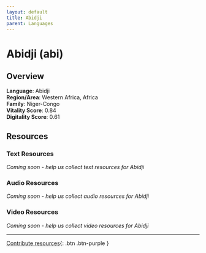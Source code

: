 ```yaml
---
layout: default
title: Abidji
parent: Languages
---
```


# Abidji (abi)

## Overview

**Language**: Abidji  
**Region/Area**: Western Africa, Africa  
**Family**: Niger-Congo  
**Vitality Score**: 0.84  
**Digitality Score**: 0.61  

## Resources

### Text Resources
*Coming soon - help us collect text resources for Abidji*

### Audio Resources
*Coming soon - help us collect audio resources for Abidji*

### Video Resources
*Coming soon - help us collect video resources for Abidji*

---

[Contribute resources](https://fairtrain.github.io/){: .btn .btn-purple }
